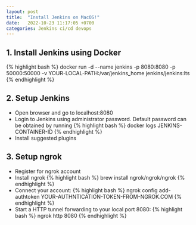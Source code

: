```yaml
---
layout: post
title:  "Install Jenkins on MacOS!"
date:   2022-10-23 11:17:05 +0700
categories: Jenkins ci/cd devops
---
```


## 1. Install Jenkins using Docker
{% highlight bash %}
docker run -d --name jenkins -p 8080:8080 -p 50000:50000 -v YOUR-LOCAL-PATH:/var/jenkins_home jenkins/jenkins:lts
{% endhighlight %}

## 2. Setup Jenkins
- Open browser and go to localhost:8080
- Login to Jenkins using administrator password. Default password can be obtained by running 
{% highlight bash %}
docker logs JENKINS-CONTAINER-ID
{% endhighlight %}
- Install suggested plugins

## 3. Setup ngrok
- Register for ngrok account
- Install ngrok
{% highlight bash %}
brew install ngrok/ngrok/ngrok
{% endhighlight %}
- Connect your account:
{% highlight bash %}
ngrok config add-authtoken YOUR-AUTHNTICATION-TOKEN-FROM-NGROK.COM
{% endhighlight %}
- Start a HTTP tunnel forwarding to your local port 8080:
{% highlight bash %}
ngrok http 8080
{% endhighlight %}
